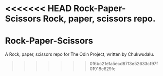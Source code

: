 <<<<<<< HEAD
Rock-Paper-Scissors
Rock, paper, scissors repo.
=======
# Rock-Paper-Scissors
A Rock, paper, scissors repo for The Odin Project, written by Chukwudalu.
>>>>>>> 0f6bc21e1a5ecd87f3e52633cf97f01918c829fe
